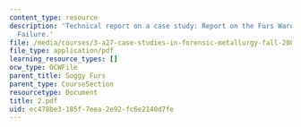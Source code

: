 ```yaml
---
content_type: resource
description: 'Technical report on a case study: Report on the Furs Warehouse Plumbing
  Failure.'
file: /media/courses/3-a27-case-studies-in-forensic-metallurgy-fall-2007/ec478be3185f7eea2e92fc6e2140d7fe_2.pdf
file_type: application/pdf
learning_resource_types: []
ocw_type: OCWFile
parent_title: Soggy Furs
parent_type: CourseSection
resourcetype: Document
title: 2.pdf
uid: ec478be3-185f-7eea-2e92-fc6e2140d7fe
---
```

